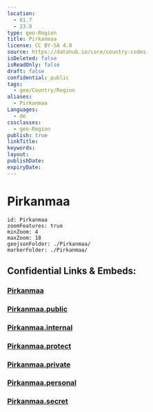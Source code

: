 ```yaml
---
location:
  - 61.7
  - 23.8
type: geo-Region
title: Pirkanmaa
license: CC BY-SA 4.0
source: https://datahub.io/core/country-codes
isDeleted: false
isReadOnly: false
draft: false
confidential: public
tags:
  - geo/Country/Region
aliases:
  - Pirkanmaa
Languages:
  - de
cssclasses:
  - geo-Region
publish: true
linkTitle:
keywords:
layout:
publishDate:
expiryDate:
---
```


# Pirkanmaa

```leaflet
id: Pirkanmaa
zoomFeatures: true 
minZoom: 4 
maxZoom: 18
geojsonFolder: ./Pirkanmaa/
markerFolder: ./Pirkanmaa/
```


## Confidential Links & Embeds: 

### [Pirkanmaa](/_Standards/Earth/Continent/Europe/Europe~North/Finland/Provinces~Finland/Western_Finland/counties~Western_Finland/Pirkanmaa.md) 

### [Pirkanmaa.public](/_public/Earth/Continent/Europe/Europe~North/Finland/Provinces~Finland/Western_Finland/counties~Western_Finland/Pirkanmaa.public.md) 

### [Pirkanmaa.internal](/_internal/Earth/Continent/Europe/Europe~North/Finland/Provinces~Finland/Western_Finland/counties~Western_Finland/Pirkanmaa.internal.md) 

### [Pirkanmaa.protect](/_protect/Earth/Continent/Europe/Europe~North/Finland/Provinces~Finland/Western_Finland/counties~Western_Finland/Pirkanmaa.protect.md) 

### [Pirkanmaa.private](/_private/Earth/Continent/Europe/Europe~North/Finland/Provinces~Finland/Western_Finland/counties~Western_Finland/Pirkanmaa.private.md) 

### [Pirkanmaa.personal](/_personal/Earth/Continent/Europe/Europe~North/Finland/Provinces~Finland/Western_Finland/counties~Western_Finland/Pirkanmaa.personal.md) 

### [Pirkanmaa.secret](/_secret/Earth/Continent/Europe/Europe~North/Finland/Provinces~Finland/Western_Finland/counties~Western_Finland/Pirkanmaa.secret.md)

